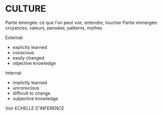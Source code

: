 # CULTURE

Partie émergée: ce que l'on peut voir, entendre, toucher
Partie immergée: croyances, valeurs, pensées, patterns, mythes


External:
- explictly learned
- conscious
- easily changed
- objective knowledge

Internal: 
- implictly learned
- unconscious
- difficult to change
- subjective knowledge

Voir ECHELLE D'INFERENCE
